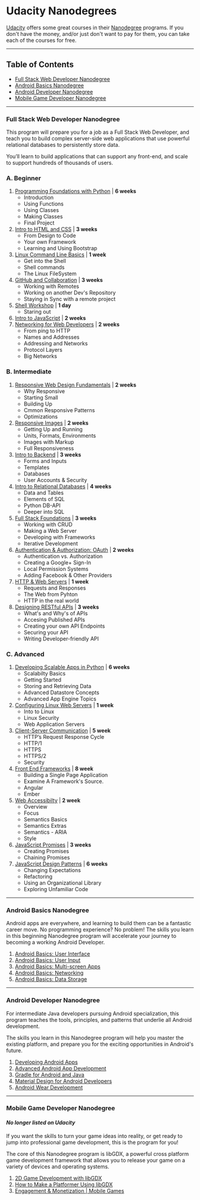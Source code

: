 # Udacity Nanodegrees

[Udacity](https://www.udacity.com/) offers some great courses in their
[Nanodegree](https://www.udacity.com/nanodegree) programs. If you don't have
the money, and/or just don't want to pay for them, you can take each of the
courses for free.

---

## Table of Contents

  * [Full Stack Web Developer Nanodegree](#full-stack-web-developer-nanodegree)
  * [Android Basics Nanodegree](#android-basics-nanodegree)
  * [Android Developer Nanodegree](#android-developer-nanodegree)
  * [Mobile Game Developer Nanodegree](#mobile-game-developer-nanodegree)


---


### Full Stack Web Developer Nanodegree

This program will prepare you for a job as a Full Stack Web Developer, and teach
you to build complex server-side web applications that use powerful relational
databases to persistently store data.

You’ll learn to build applications that can support any front-end, and scale to
support hundreds of thousands of users.

### A. Beginner
  1. [Programming Foundations with Python](https://www.udacity.com/course/programming-foundations-with-python--ud036) | **6 weeks**
     * Introduction
     * Using Functions
     * Using Classes
     * Making Classes
     * Final Project
  2. [Intro to HTML and CSS](https://www.udacity.com/course/intro-to-html-and-css--ud304) | **3 weeks**
     * From Design to Code
     * Your own Framework
     * Learning and Using Bootstrap
  3. [Linux Command Line Basics](https://www.udacity.com/course/linux-command-line-basics--ud595) | **1 week**
     * Get into the Shell
     * Shell commands
     * The Linux FileSystem
  4. [GitHub and Collaboration](https://www.udacity.com/course/github-collaboration--ud456) | **3 weeks**
     * Working with Remotes
     * Working on another Dev's Repository
     * Staying in Sync with a remote project
  5. [Shell Workshop](https://www.udacity.com/course/shell-workshop--ud206) | **1 day**
     * Staring out
  6. [Intro to JavaScript](https://www.udacity.com/course/intro-to-javascript--ud803) | **2 weeks**
  7. [Networking for Web Developers](https://www.udacity.com/course/networking-for-web-developers--ud256) | **2 weeks**
     * From ping to HTTP
     * Names and Addresses
     * Addressing and Networks
     * Protocol Layers
     * Big Networks
     
### B. Intermediate
  1. [Responsive Web Design Fundamentals](https://www.udacity.com/course/responsive-web-design-fundamentals--ud893) | **2 weeks**
     * Why Responsive
     * Starting Small
     * Building Up
     * Cmmon Responsive Patterns
     * Optimizations
  2. [Responsive Images](https://www.udacity.com/course/responsive-images--ud882) | **2 weeks**
     * Getting Up and Running
     * Units, Formats, Environments
     * Images with Markup
     * Full Responsiveness
  3. [Intro to Backend](https://www.udacity.com/course/intro-to-backend--ud171) | **3 weeks**
     * Forms and Inputs
     * Templates
     * Databases
     * User Accounts & Security
  4. [Intro to Relational Databases](https://www.udacity.com/course/intro-to-relational-databases--ud197) | **4 weeks**
     * Data and Tables
     * Elements of SQL
     * Python DB-API
     * Deeper into SQL
  5. [Full Stack Foundations](https://www.udacity.com/course/full-stack-foundations--ud088) | **3 weeks**
     * Working with CRUD
     * Making a Web Server
     * Developing with Frameworks
     * Iterative Development
  6. [Authentication & Authorization: OAuth](https://www.udacity.com/course/authentication-authorization-oauth--ud330) | **2 weeks**
     * Authentication vs. Authorization
     * Creating a Google+ Sign-In
     * Local Permission Systems
     * Adding Facebook & Other Providers
  7. [HTTP & Web Servers](https://www.udacity.com/course/http-web-servers--ud303) | **1 week**
     * Requests and Responses
     * The Web from Pyhton
     * HTTP in the real world
  8. [Designing RESTful APIs](https://www.udacity.com/course/designing-restful-apis--ud388) | **3 weeks**
     * What's and Why's of APIs
     * Accesing Published APIs
     * Creating your own API Endpoints
     * Securing your API
     * Writing Developer-friendly API
     
### C. Advanced
  1. [Developing Scalable Apps in Python](https://www.udacity.com/course/developing-scalable-apps-in-python--ud858) | **6 weeks**
     * Scalabilty Basics
     * Getting Started
     * Storing and Retrieving Data
     * Advanced Datastore Concepts
     * Advanced App Engine Topics
  2. [Configuring Linux Web Servers](https://www.udacity.com/course/configuring-linux-web-servers--ud299) | **1 week**
     * Into to Linux
     * Linux Security
     * Web Application Servers
  3. [Client-Server Communication](https://www.udacity.com/course/client-server-communication--ud897) | **5 week**
     * HTTP’s Request Response Cycle
     * HTTP/1
     * HTTPS
     * HTTPS/2
     * Security
  4. [Front End Frameworks](https://www.udacity.com/course/front-end-frameworks--ud894) | **8 week**
     * Building a Single Page Application
     * Examine A Framework's Source.
     * Angular
     * Ember
  5. [Web Accessibilty](https://www.udacity.com/course/web-accessibility--ud891) | **2 week**
     * Overview
     * Focus
     * Semantics Basics
     * Semantics Extras
     * Semantics - ARIA
     * Style
  6. [JavaScript Promises](https://www.udacity.com/course/javascript-promises--ud898) | **3 weeks**
     * Creating Promises
     * Chaining Promises
  7. [JavaScript Design Patterns](https://www.udacity.com/course/javascript-design-patterns--ud989) | **6 weeks**
     * Changing Expectations
     * Refactoring
     * Using an Organizational Library
     * Exploring Unfamiliar Code


---


### Android Basics Nanodegree

Android apps are everywhere, and learning to build them can be a fantastic
career move. No programming experience? No problem! The skills you learn in this
beginning Nanodegree program will accelerate your journey to becoming a working
Android Developer.

  1. [Android Basics: User Interface](https://www.udacity.com/course/android-basics-user-interface--ud834)
  2. [Android Basics: User Input](https://www.udacity.com/course/android-basics-user-input--ud836)
  3. [Android Basics: Multi-screen Apps](https://www.udacity.com/course/android-basics-multi-screen-apps--ud839)
  4. [Android Basics: Networking](https://www.udacity.com/course/android-basics-networking--ud843)
  5. [Android Basics: Data Storage](https://www.udacity.com/course/android-basics-data-storage--ud845)


---


### Android Developer Nanodegree

For intermediate Java developers pursuing Android specialization, this program
teaches the tools, principles, and patterns that underlie all Android
development.

The skills you learn in this Nanodegree program will help you master the
existing platform, and prepare you for the exciting opportunities in Android's
future.

  1. [Developing Android Apps](https://www.udacity.com/course/developing-android-apps--ud853)
  2. [Advanced Android App Development](https://www.udacity.com/course/advanced-android-app-development--ud855)
  3. [Gradle for Android and Java](https://www.udacity.com/course/gradle-for-android-and-java--ud867)
  4. [Material Design for Android Developers](https://www.udacity.com/course/material-design-for-android-developers--ud862)
  5. [Android Wear Development](https://www.udacity.com/course/android-wear-development--ud875A)


---


### Mobile Game Developer Nanodegree

#### _No longer listed on Udacity_

If you want the skills to turn your game ideas into reality, or get ready to
jump into professional game development, this is the program for you!

The core of this Nanodegree program is libGDX, a powerful cross platform game
development framework that allows you to release your game on a variety of
devices and operating systems.

  1. [2D Game Development with libGDX](https://www.udacity.com/course/2d-game-development-with-libgdx--ud405)
  2. [How to Make a Platformer Using libGDX](https://www.udacity.com/course/how-to-make-a-platformer-using-libgdx--ud406)
  3. [Engagement & Monetization | Mobile Games](https://www.udacity.com/course/engagement-monetization-mobile-games--ud407)
